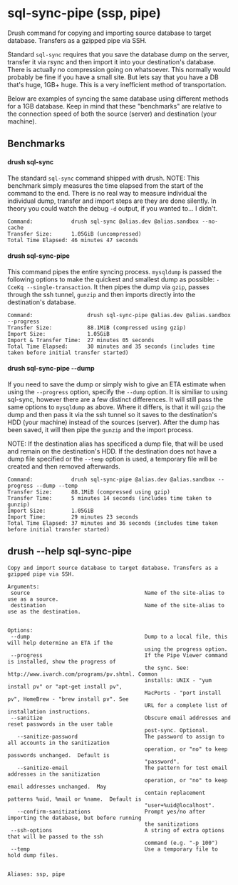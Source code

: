 sql-sync-pipe (ssp, pipe)
=============
Drush command for copying and importing source database to target database. Transfers as a gzipped pipe via SSH.


Standard `sql-sync` requires that you save the database dump on the server, transfer it via rsync and then import it
into your destination's database. There is actually no compression going on whatsoever. This normally would probably
be fine if you have a small site. But lets say that you have a DB that's huge, 1GB+ huge. This is a very inefficient
method of transportation.

Below are examples of syncing the same database using different methods for a 1GB database. Keep in mind that these
"benchmarks" are relative to the connection speed of both the source (server) and destination (your machine).

## Benchmarks
#### drush sql-sync
The standard `sql-sync` command shipped with drush.
NOTE: This benchmark simply measures the time elapsed from the start of the command to the end. There is no real way
to measure individual the individual dump, transfer and import steps are they are done silently. In theory you could
watch the debug `-d` output, if you wanted to... I didn't.
```
Command:            drush sql-sync @alias.dev @alias.sandbox --no-cache
Transfer Size:      1.05GiB (uncompressed)
Total Time Elapsed: 46 minutes 47 seconds
```

#### drush sql-sync-pipe
This command pipes the entire syncing process. `mysqldump` is passed the following options to make the quickest
and smallest dump as possible: `-CceKq --single-transaction`. It then pipes the dump via `gzip`, passes through the
ssh tunnel, `gunzip` and then imports directly into the destination's database.
```
Command:                 drush sql-sync-pipe @alias.dev @alias.sandbox --progress
Transfer Size:           88.1MiB (compressed using gzip)
Import Size:             1.05GiB
Import & Transfer Time:  27 minutes 05 seconds
Total Time Elapsed:      30 minutes and 35 seconds (includes time taken before initial transfer started)
```

#### drush sql-sync-pipe --dump
If you need to save the dump or simply wish to give an ETA estimate when using the `--progress` option, specify the
`--dump` option. It is similiar to using sql-sync, however there are a few distinct differences. It will still pass
the same options to `mysqldump` as above. Where it differs, is that it will `gzip` the dump and then pass it via the
ssh tunnel so it saves to the destination's HDD (your machine) instead of the sources (server). After the dump has
been saved, it will then pipe the `gunzip` and the import process. 

NOTE: If the destination alias has specificed a dump file, that will be used and remain on the destination's HDD. If
the destination does not have a dump file specified or the `--temp` option is used, a temporary file will be created
and then removed afterwards.
```
Command:            drush sql-sync-pipe @alias.dev @alias.sandbox --progress --dump --temp
Transfer Size:      88.1MiB (compressed using gzip)
Transfer Time:      5 minutes 14 seconds (includes time taken to gunzip)
Import Size:        1.05GiB
Import Time:        29 minutes 23 seconds
Total Time Elapsed: 37 minutes and 36 seconds (includes time taken before initial transfer started)
```

## drush --help sql-sync-pipe
```
Copy and import source database to target database. Transfers as a gzipped pipe via SSH.

Arguments:
 source                                    Name of the site-alias to use as a source.
 destination                               Name of the site-alias to use as the destination.


Options:
 --dump                                    Dump to a local file, this will help determine an ETA if the
                                           using the progress option.
 --progress                                If the Pipe Viewer command is installed, show the progress of
                                           the sync. See: http://www.ivarch.com/programs/pv.shtml. Common
                                           installs: UNIX - "yum install pv" or "apt-get install pv",
                                           MacPorts - "port install pv", HomeBrew - "brew install pv". See
                                           URL for a complete list of installation instructions.
 --sanitize                                Obscure email addresses and reset passwords in the user table
                                           post-sync. Optional.
   --sanitize-password                     The password to assign to all accounts in the sanitization
                                           operation, or "no" to keep passwords unchanged.  Default is
                                           "password".
   --sanitize-email                        The pattern for test email addresses in the sanitization
                                           operation, or "no" to keep email addresses unchanged.  May
                                           contain replacement patterns %uid, %mail or %name.  Default is
                                           "user+%uid@localhost".
   --confirm-sanitizations                 Prompt yes/no after importing the database, but before running
                                           the sanitizations
 --ssh-options                             A string of extra options that will be passed to the ssh
                                           command (e.g. "-p 100")
 --temp                                    Use a temporary file to hold dump files.


Aliases: ssp, pipe
```
